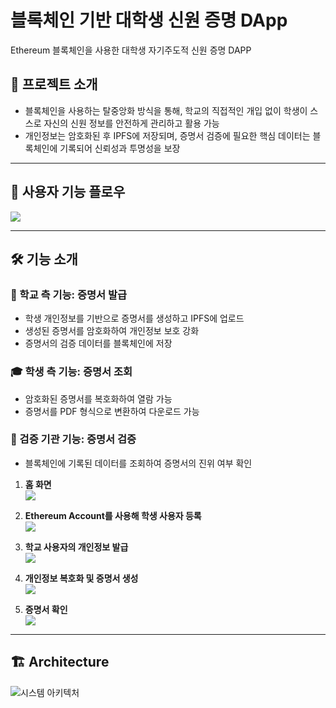# 블록체인 기반 대학생 신원 증명 DApp

 Ethereum 블록체인을 사용한 대학생 자기주도적 신원 증명 DAPP
 
## 📌 프로젝트 소개

- 블록체인을 사용하는 탈중앙화 방식을 통해, 학교의 직접적인 개입 없이 학생이 스스로 자신의 신원 정보를 안전하게 관리하고 활용 가능
- 개인정보는 암호화된 후 IPFS에 저장되며, 증명서 검증에 필요한 핵심 데이터는 블록체인에 기록되어 신뢰성과 투명성을 보장

---

## 🔄 사용자 기능 플로우
![](https://i.imgur.com/G7GDn9x.jpeg)

---

## 🛠️ 기능 소개

### 🏫 학교 측 기능: 증명서 발급
- 학생 개인정보를 기반으로 증명서를 생성하고 IPFS에 업로드  
- 생성된 증명서를 암호화하여 개인정보 보호 강화  
- 증명서의 검증 데이터를 블록체인에 저장

### 🎓 학생 측 기능: 증명서 조회
- 암호화된 증명서를 복호화하여 열람 가능  
- 증명서를 PDF 형식으로 변환하여 다운로드 가능

### 🏢 검증 기관 기능: 증명서 검증
- 블록체인에 기록된 데이터를 조회하여 증명서의 진위 여부 확인

1. **홈 화면**  
   ![](https://i.imgur.com/mvbAKGt.png)

2. **Ethereum Account를 사용해 학생 사용자 등록**  
   ![](https://i.imgur.com/MwgSR8.png)

3. **학교 사용자의 개인정보 발급**  
   ![](https://i.imgur.com/nBxMNOm.png)

4. **개인정보 복호화 및 증명서 생성**  
   ![](https://i.imgur.com/dP6bxER.png)

5. **증명서 확인**  
   ![](https://i.imgur.com/mU1IVoS.png)

---

## 🏗️ Architecture

![시스템 아키텍처](https://i.imgur.com/RoywCDu.png)
